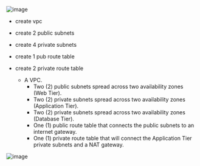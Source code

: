 
![image](https://github.com/rio-ke/workman/assets/88568938/92b6bb1f-f8b8-4e35-9576-f3a90fc0f85e)

* create vpc
* create 2 public subnets
* create 4 private subnets
* create 1 pub route table
* create 2 private route table
   
    - A VPC.
       - Two (2) public subnets spread across two availability zones (Web Tier).
       - Two (2) private subnets spread across two availability zones (Application Tier).
       - Two (2) private subnets spread across two availability zones (Database Tier).
       - One (1) public route table that connects the public subnets to an internet gateway.
       - One (1) private route table that will connect the Application Tier private subnets and a NAT gateway.

![image](https://github.com/rio-ke/workman/assets/88568938/64e899a3-c1c0-444e-bd89-fc50c9ac2f10)
